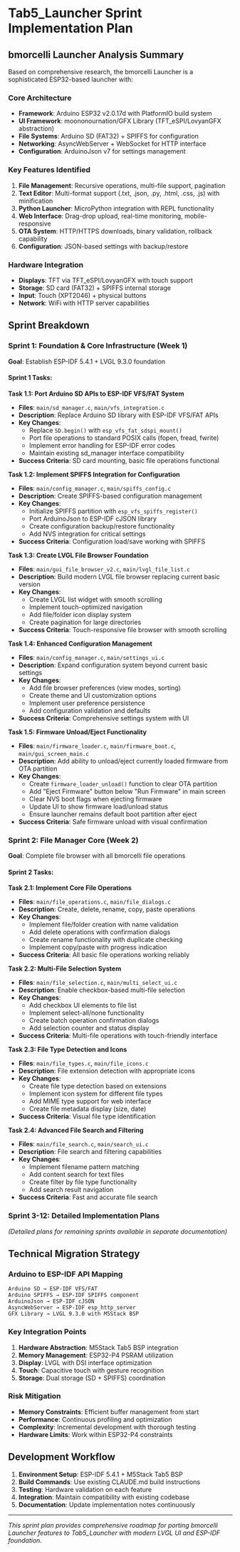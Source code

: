 # Tab5_Launcher Sprint Implementation Plan

## bmorcelli Launcher Analysis Summary

Based on comprehensive research, the bmorcelli Launcher is a sophisticated ESP32-based launcher with:

### Core Architecture
- **Framework**: Arduino ESP32 v2.0.17d with PlatformIO build system
- **UI Framework**: moononournation/GFX Library (TFT_eSPI/LovyanGFX abstraction)
- **File Systems**: Arduino SD (FAT32) + SPIFFS for configuration
- **Networking**: AsyncWebServer + WebSocket for HTTP interface
- **Configuration**: ArduinoJson v7 for settings management

### Key Features Identified
1. **File Management**: Recursive operations, multi-file support, pagination
2. **Text Editor**: Multi-format support (.txt, .json, .py, .html, .css, .js) with minification
3. **Python Launcher**: MicroPython integration with REPL functionality
4. **Web Interface**: Drag-drop upload, real-time monitoring, mobile-responsive
5. **OTA System**: HTTP/HTTPS downloads, binary validation, rollback capability
6. **Configuration**: JSON-based settings with backup/restore

### Hardware Integration
- **Displays**: TFT via TFT_eSPI/LovyanGFX with touch support
- **Storage**: SD card (FAT32) + SPIFFS internal storage
- **Input**: Touch (XPT2046) + physical buttons
- **Network**: WiFi with HTTP server capabilities

## Sprint Breakdown

### Sprint 1: Foundation & Core Infrastructure (Week 1)
**Goal**: Establish ESP-IDF 5.4.1 + LVGL 9.3.0 foundation

#### Sprint 1 Tasks:

**Task 1.1: Port Arduino SD APIs to ESP-IDF VFS/FAT System**
- **Files**: `main/sd_manager.c`, `main/vfs_integration.c`
- **Description**: Replace Arduino SD library with ESP-IDF VFS/FAT APIs
- **Key Changes**:
  - Replace `SD.begin()` with `esp_vfs_fat_sdspi_mount()`
  - Port file operations to standard POSIX calls (fopen, fread, fwrite)
  - Implement error handling for ESP-IDF error codes
  - Maintain existing sd_manager interface compatibility
- **Success Criteria**: SD card mounting, basic file operations functional

**Task 1.2: Implement SPIFFS Integration for Configuration**
- **Files**: `main/config_manager.c`, `main/spiffs_config.c`
- **Description**: Create SPIFFS-based configuration management
- **Key Changes**:
  - Initialize SPIFFS partition with `esp_vfs_spiffs_register()`
  - Port ArduinoJson to ESP-IDF cJSON library
  - Create configuration backup/restore functionality
  - Add NVS integration for critical settings
- **Success Criteria**: Configuration load/save working with SPIFFS

**Task 1.3: Create LVGL File Browser Foundation**
- **Files**: `main/gui_file_browser_v2.c`, `main/lvgl_file_list.c`
- **Description**: Build modern LVGL file browser replacing current basic version
- **Key Changes**:
  - Create LVGL list widget with smooth scrolling
  - Implement touch-optimized navigation
  - Add file/folder icon display system
  - Create pagination for large directories
- **Success Criteria**: Touch-responsive file browser with smooth scrolling

**Task 1.4: Enhanced Configuration Management**
- **Files**: `main/config_manager.c`, `main/settings_ui.c`
- **Description**: Expand configuration system beyond current basic settings
- **Key Changes**:
  - Add file browser preferences (view modes, sorting)
  - Create theme and UI customization options
  - Implement user preference persistence
  - Add configuration validation and defaults
- **Success Criteria**: Comprehensive settings system with UI

**Task 1.5: Firmware Unload/Eject Functionality**
- **Files**: `main/firmware_loader.c`, `main/firmware_boot.c`, `main/gui_screen_main.c`
- **Description**: Add ability to unload/eject currently loaded firmware from OTA partition
- **Key Changes**:
  - Create `firmware_loader_unload()` function to clear OTA partition
  - Add "Eject Firmware" button below "Run Firmware" in main screen
  - Clear NVS boot flags when ejecting firmware
  - Update UI to show firmware load/unload status
  - Ensure launcher remains default boot partition after eject
- **Success Criteria**: Safe firmware unload with visual confirmation

### Sprint 2: File Manager Core (Week 2)
**Goal**: Complete file browser with all bmorcelli file operations

#### Sprint 2 Tasks:

**Task 2.1: Implement Core File Operations**
- **Files**: `main/file_operations.c`, `main/file_dialogs.c`
- **Description**: Create, delete, rename, copy, paste operations
- **Key Changes**:
  - Implement file/folder creation with name validation
  - Add delete operations with confirmation dialogs
  - Create rename functionality with duplicate checking
  - Implement copy/paste with progress indication
- **Success Criteria**: All basic file operations working reliably

**Task 2.2: Multi-File Selection System**
- **Files**: `main/file_selection.c`, `main/multi_select_ui.c`
- **Description**: Enable checkbox-based multi-file selection
- **Key Changes**:
  - Add checkbox UI elements to file list
  - Implement select-all/none functionality
  - Create batch operation confirmation dialogs
  - Add selection counter and status display
- **Success Criteria**: Multi-file operations with touch-friendly interface

**Task 2.3: File Type Detection and Icons**
- **Files**: `main/file_types.c`, `main/file_icons.c`
- **Description**: File extension detection with appropriate icons
- **Key Changes**:
  - Create file type detection based on extensions
  - Implement icon system for different file types
  - Add MIME type support for web interface
  - Create file metadata display (size, date)
- **Success Criteria**: Visual file type identification

**Task 2.4: Advanced File Search and Filtering**
- **Files**: `main/file_search.c`, `main/search_ui.c`
- **Description**: File search and filtering capabilities
- **Key Changes**:
  - Implement filename pattern matching
  - Add content search for text files
  - Create filter by file type functionality
  - Add search result navigation
- **Success Criteria**: Fast and accurate file search

### Sprint 3-12: Detailed Implementation Plans
*(Detailed plans for remaining sprints available in separate documentation)*

## Technical Migration Strategy

### Arduino to ESP-IDF API Mapping
```
Arduino SD → ESP-IDF VFS/FAT
Arduino SPIFFS → ESP-IDF SPIFFS component  
ArduinoJson → ESP-IDF cJSON
AsyncWebServer → ESP-IDF esp_http_server
GFX Library → LVGL 9.3.0 with M5Stack BSP
```

### Key Integration Points
1. **Hardware Abstraction**: M5Stack Tab5 BSP integration
2. **Memory Management**: ESP32-P4 PSRAM utilization
3. **Display**: LVGL with DSI interface optimization
4. **Touch**: Capacitive touch with gesture recognition
5. **Storage**: Dual storage (SD + SPIFFS) coordination

### Risk Mitigation
- **Memory Constraints**: Efficient buffer management from start
- **Performance**: Continuous profiling and optimization  
- **Complexity**: Incremental development with thorough testing
- **Hardware Limits**: Work within ESP32-P4 constraints

## Development Workflow
1. **Environment Setup**: ESP-IDF 5.4.1 + M5Stack Tab5 BSP
2. **Build Commands**: Use existing CLAUDE.md build instructions
3. **Testing**: Hardware validation on each feature
4. **Integration**: Maintain compatibility with existing codebase
5. **Documentation**: Update implementation notes continuously

---

*This sprint plan provides comprehensive roadmap for porting bmorcelli Launcher features to Tab5_Launcher with modern LVGL UI and ESP-IDF foundation.*